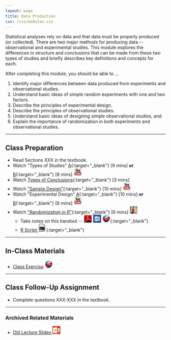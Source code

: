 ```yaml
---
layout: page
title: Data Production
css: /css/modules.css
---
```


<div class="ILOs">
<p>Statistical analyses rely on data and that data must be properly produced (or collected).  There are two major methods for producing data -- observational and experimental studies.  This module explores the differences in structure and conclusions that can be made from these two types of studies and briefly describes key definitions and concepts for each.</p>

<p>After completing this module, you should be able to ...</p>

<ol>
  <li>Identify major differences between data produced from experiments and observational studies.</li>
  <li>Understand basic ideas of simple random experiments with one and two factors.</li>
  <li>Describe the principles of experimental design.</li>
  <li>Describe the principles of observational studies.</li>
  <li>Understand basic ideas of designing simple observational studies, and</li>
  <li>Explain the importance of randomization in both experiments and observational studies.</li>
</ol>
</div>

----

## Class Preparation

* Read Sections XXX in the textbook.
* Watch "Types of Studies" [A](https://www.youtube.com/v/qksFkFh2ezo?version=3&autoplay=1&start=456&end=958){:target="_blank"} [9 mins] **or** [B](https://www.youtube.com/v/KDPBD3SPTPY?version=3&autoplay=1){:target="_blank"} [8 mins] ![YouTube](../../img/youtube.png)
* Watch [Types of Conclusions](https://www.youtube.com/v/5zkg1w5zoQ0?version=3&autoplay=1&start=1597){:target="_blank"} [3 mins]
* Watch ["Sample Design"](https://www.youtube.com/v/5zkg1w5zoQ0?version=3&autoplay=1&start=20&end=580){:target="_blank"} [10 mins] ![YouTube](../../img/youtube.png)
* Watch "Experimental Design" [A](https://www.youtube.com/v/v-xnPVCi9wM?version=3&autoplay=1&start=81&end=527){:target="_blank"} [10 mins] **or** [B](https://www.youtube.com/v/5zkg1w5zoQ0?version=3&autoplay=1&start=755&end=1126){:target="_blank"} [6 mins] ![YouTube](../../img/youtube.png)
* Watch ["Randomization in R"](){:target="_blank"} [6 mins] ![Ogle](../../img/dhovid.png)
    * Take notes on this handout -- [![PDF](../../img/pdf.png)](RHO.pdf) [![MSWord](../../img/word.png)](RHO.docx) [![Webpage](../../img/web.png)](RHO.html){:target="_blank"}
    * [R Script ![R Script](../../img/script.png)](RHO.R){:target="_blank"}

----

## In-Class Materials

* [Class Exercise](CE.html) ![Webpage](../../img/web.png)

----

## Class Follow-Up Assignment

* Complete questions XXX-XXX in the textbook.

----

### Archived Related Materials

* [Old Lecture Slides](PPT_old.pptx) ![PowerPoint](../../img/ppt.png)
